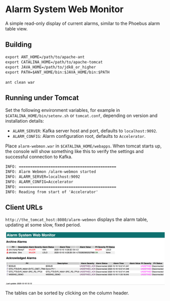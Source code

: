 Alarm System Web Monitor
========================

A simple read-only display of current alarms, similar to the Phoebus alarm table view.

Building
--------

    export ANT_HOME=/path/to/apache-ant
    export CATALINA_HOME=/path/to/apache-tomcat
    export JAVA_HOME=/path/to/jdk8_or_higher
    export PATH=$ANT_HOME/bin:$JAVA_HOME/bin:$PATH
    
    ant clean war

Running under Tomcat
--------------------

Set the following environment variables, for example in `$CATALINA_HOME/bin/setenv.sh` or `tomcat.conf`, depending on version and installation details:

 * `ALARM_SERVER`: Kafka server host and port, defaults to `localhost:9092`.
 * `ALARM_CONFIG`: Alarm configuration root, defaults to `Accelerator`.

Place `alarm-webmon.war` in `$CATALINA_HOME/webapps`.
When tomcat starts up, the console will show something like this to
verify the settings and successful connection to Kafka.

    INFO: ===========================================
    INFO: Alarm Webmon /alarm-webmon started
    INFO: ALARM_SERVER=localhost:9092
    INFO: ALARM_CONFIG=Accelerator
    INFO: ===========================================
    INFO: Reading from start of 'Accelerator'


Client URLs
-----------

`http://the_tomcat_host:8080/alarm-webmon` displays the alarm table,
updating at some slow, fixed period.

![Alarm Webmon](webmon.png)

The tables can be sorted by clicking on the column header.
